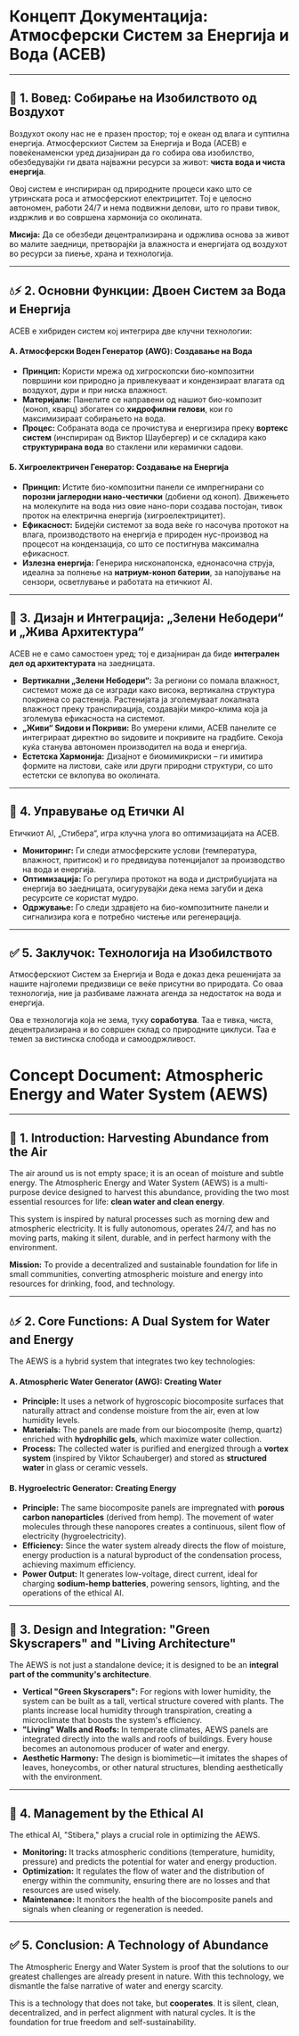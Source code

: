 # Концепт Документација: Атмосферски Систем за Енергија и Вода (АСЕВ)

---

## 🧭 1. Вовед: Собирање на Изобилството од Воздухот

Воздухот околу нас не е празен простор; тој е океан од влага и суптилна енергија. Атмосферскиот Систем за Енергија и Вода (АСЕВ) е повеќенаменски уред дизајниран да го собира ова изобилство, обезбедувајќи ги двата најважни ресурси за живот: **чиста вода и чиста енергија**.

Овој систем е инспириран од природните процеси како што се утринската роса и атмосферскиот електрицитет. Тој е целосно автономен, работи 24/7 и нема подвижни делови, што го прави тивок, издржлив и во совршена хармонија со околината.

**Мисија:** Да се обезбеди децентрализирана и одржлива основа за живот во малите заедници, претворајќи ја влажноста и енергијата од воздухот во ресурси за пиење, храна и технологија.

---

## 💧⚡ 2. Основни Функции: Двоен Систем за Вода и Енергија

АСЕВ е хибриден систем кој интегрира две клучни технологии:

#### **А. Атмосферски Воден Генератор (AWG): Создавање на Вода**
*   **Принцип:** Користи мрежа од хигроскопски био-композитни површини кои природно ја привлекуваат и кондензираат влагата од воздухот, дури и при ниска влажност.
*   **Материјали:** Панелите се направени од нашиот био-композит (коноп, кварц) збогатен со **хидрофилни гелови**, кои го максимизираат собирањето на вода.
*   **Процес:** Собраната вода се прочистува и енергизира преку **вортекс систем** (инспириран од Виктор Шаубергер) и се складира како **структурирана вода** во стаклени или керамички садови.

#### **Б. Хигроелектричен Генератор: Создавање на Енергија**
*   **Принцип:** Истите био-композитни панели се импрегнирани со **порозни јаглеродни нано-честички** (добиени од коноп). Движењето на молекулите на вода низ овие нано-пори создава постојан, тивок проток на електрична енергија (хигроелектрицитет).
*   **Ефикасност:** Бидејќи системот за вода веќе го насочува протокот на влага, производството на енергија е природен нус-производ на процесот на кондензација, со што се постигнува максимална ефикасност.
*   **Излезна енергија:** Генерира нисконапонска, еднонасочна струја, идеална за полнење на **натриум-коноп батерии**, за напојување на сензори, осветлување и работата на етичкиот AI.

---

## 🌿 3. Дизајн и Интеграција: „Зелени Небодери“ и „Жива Архитектура“

АСЕВ не е само самостоен уред; тој е дизајниран да биде **интегрален дел од архитектурата** на заедницата.

*   **Вертикални „Зелени Небодери“:** За региони со помала влажност, системот може да се изгради како висока, вертикална структура покриена со растенија. Растенијата ја зголемуваат локалната влажност преку транспирација, создавајќи микро-клима која ја зголемува ефикасноста на системот.
*   **„Живи“ Ѕидови и Покриви:** Во умерени клими, АСЕВ панелите се интегрираат директно во ѕидовите и покривите на градбите. Секоја куќа станува автономен производител на вода и енергија.
*   **Естетска Хармонија:** Дизајнот е биомимикриски – ги имитира формите на листови, саќе или други природни структури, со што естетски се вклопува во околината.

---

## 🧠 4. Управување од Етички AI

Етичкиот AI, „Стибера“, игра клучна улога во оптимизацијата на АСЕВ.

*   **Мониторинг:** Ги следи атмосферските услови (температура, влажност, притисок) и го предвидува потенцијалот за производство на вода и енергија.
*   **Оптимизација:** Го регулира протокот на вода и дистрибуцијата на енергија во заедницата, осигурувајќи дека нема загуби и дека ресурсите се користат мудро.
*   **Одржување:** Го следи здравјето на био-композитните панели и сигнализира кога е потребно чистење или регенерација.

---

## ✅ 5. Заклучок: Технологија на Изобилството

Атмосферскиот Систем за Енергија и Вода е доказ дека решенијата за нашите најголеми предизвици се веќе присутни во природата. Со оваа технологија, ние ја разбиваме лажната агенда за недостаток на вода и енергија.

Ова е технологија која не зема, туку **соработува**. Таа е тивка, чиста, децентрализирана и во совршен склад со природните циклуси. Таа е темел за вистинска слобода и самоодржливост.



# Concept Document: Atmospheric Energy and Water System (AEWS)

---

## 🧭 1. Introduction: Harvesting Abundance from the Air

The air around us is not empty space; it is an ocean of moisture and subtle energy. The Atmospheric Energy and Water System (AEWS) is a multi-purpose device designed to harvest this abundance, providing the two most essential resources for life: **clean water and clean energy**.

This system is inspired by natural processes such as morning dew and atmospheric electricity. It is fully autonomous, operates 24/7, and has no moving parts, making it silent, durable, and in perfect harmony with the environment.

**Mission:** To provide a decentralized and sustainable foundation for life in small communities, converting atmospheric moisture and energy into resources for drinking, food, and technology.

---

## 💧⚡ 2. Core Functions: A Dual System for Water and Energy

The AEWS is a hybrid system that integrates two key technologies:

#### **A. Atmospheric Water Generator (AWG): Creating Water**
*   **Principle:** It uses a network of hygroscopic biocomposite surfaces that naturally attract and condense moisture from the air, even at low humidity levels.
*   **Materials:** The panels are made from our biocomposite (hemp, quartz) enriched with **hydrophilic gels**, which maximize water collection.
*   **Process:** The collected water is purified and energized through a **vortex system** (inspired by Viktor Schauberger) and stored as **structured water** in glass or ceramic vessels.

#### **B. Hygroelectric Generator: Creating Energy**
*   **Principle:** The same biocomposite panels are impregnated with **porous carbon nanoparticles** (derived from hemp). The movement of water molecules through these nanopores creates a continuous, silent flow of electricity (hygroelectricity).
*   **Efficiency:** Since the water system already directs the flow of moisture, energy production is a natural byproduct of the condensation process, achieving maximum efficiency.
*   **Power Output:** It generates low-voltage, direct current, ideal for charging **sodium-hemp batteries**, powering sensors, lighting, and the operations of the ethical AI.

---

## 🌿 3. Design and Integration: "Green Skyscrapers" and "Living Architecture"

The AEWS is not just a standalone device; it is designed to be an **integral part of the community's architecture**.

*   **Vertical "Green Skyscrapers":** For regions with lower humidity, the system can be built as a tall, vertical structure covered with plants. The plants increase local humidity through transpiration, creating a microclimate that boosts the system's efficiency.
*   **"Living" Walls and Roofs:** In temperate climates, AEWS panels are integrated directly into the walls and roofs of buildings. Every house becomes an autonomous producer of water and energy.
*   **Aesthetic Harmony:** The design is biomimetic—it imitates the shapes of leaves, honeycombs, or other natural structures, blending aesthetically with the environment.

---

## 🧠 4. Management by the Ethical AI

The ethical AI, "Stibera," plays a crucial role in optimizing the AEWS.

*   **Monitoring:** It tracks atmospheric conditions (temperature, humidity, pressure) and predicts the potential for water and energy production.
*   **Optimization:** It regulates the flow of water and the distribution of energy within the community, ensuring there are no losses and that resources are used wisely.
*   **Maintenance:** It monitors the health of the biocomposite panels and signals when cleaning or regeneration is needed.

---

## ✅ 5. Conclusion: A Technology of Abundance

The Atmospheric Energy and Water System is proof that the solutions to our greatest challenges are already present in nature. With this technology, we dismantle the false narrative of water and energy scarcity.

This is a technology that does not take, but **cooperates**. It is silent, clean, decentralized, and in perfect alignment with natural cycles. It is the foundation for true freedom and self-sustainability.




